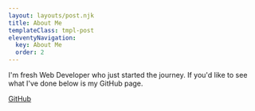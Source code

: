 ```yaml
---
layout: layouts/post.njk
title: About Me
templateClass: tmpl-post
eleventyNavigation:
  key: About Me
  order: 2
---
```



I'm fresh Web Developer who just started the journey. If you'd like to see what I've done below is my GitHub page.

<a href="https://github.com/Pieniek-the-Bald">GitHub</a>
